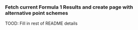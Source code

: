 ### Fetch current Formula 1 Results and create page with alternative point schemes
TOOD: Fill in rest of README details